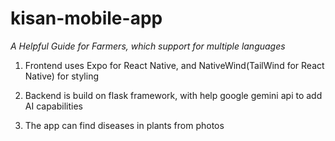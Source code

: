 # kisan-mobile-app

*A Helpful Guide for Farmers, which support for multiple languages*

1. Frontend uses Expo for React Native, and NativeWind(TailWind for React Native) for styling

2. Backend is build on flask framework, with help google gemini api to add AI capabilities

3. The app can find diseases in plants from photos